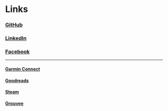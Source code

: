 # Links

### <a href="https://github.com/DrJonki" target="_blank">GitHub</a>
### <a href="https://www.linkedin.com/in/joona-t/" target="_blank">LinkedIn</a>
### <a href="https://www.facebook.com/joona1337/" target="_blank">Facebook</a>

<hr style="min-width: 400px"></hr>

#### <a href="https://connect.garmin.com/modern/profile/DrJonki" target="_blank">Garmin Connect</a>
#### <a href="https://www.goodreads.com/user/show/85569051-joona" target="_blank">Goodreads</a>
#### <a href="https://steamcommunity.com/id/Jonki/" target="_blank">Steam</a>
#### <a href="https://www.grouvee.com/user/Jonki/" target="_blank">Grouvee</a>

